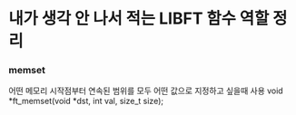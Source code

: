 <h1>내가 생각 안 나서 적는 LIBFT 함수 역할 정리</h1>


<h3>memset</h3>
어떤 메모리 시작점부터 연속된 범위를 모두 어떤 값으로 지정하고 싶을때 사용
void *ft_memset(void *dst, int val, size_t size);

